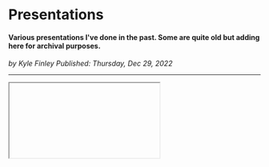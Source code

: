 # Presentations
#### Various presentations I've done in the past. Some are quite old but adding here for archival purposes.

*<div class="article-meta-data"> by <span class="article-meta-author" itemprop="author">Kyle Finley</span> Published: <time itemprop="pubdate" datetime="12/29/2022">Thursday, Dec 29, 2022</time></div>*

---

<iframe> src="https://https://docs.google.com/presentation/d/1P5T886Em8eEU0xI2Rsxw1eHWVY4iZ9ySg1Vwx_mIDrI?headers=false" </iframe>

